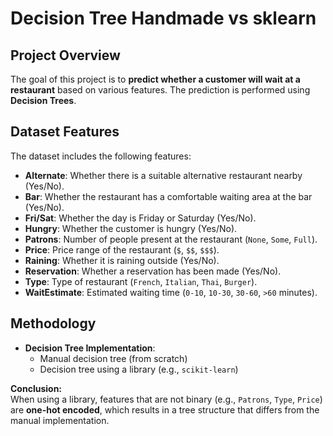 # Decision Tree Handmade vs sklearn

## Project Overview

The goal of this project is to **predict whether a customer will wait at a restaurant** based on various features. The prediction is performed using **Decision Trees**.

## Dataset Features

The dataset includes the following features:

- **Alternate**: Whether there is a suitable alternative restaurant nearby (Yes/No).  
- **Bar**: Whether the restaurant has a comfortable waiting area at the bar (Yes/No).  
- **Fri/Sat**: Whether the day is Friday or Saturday (Yes/No).  
- **Hungry**: Whether the customer is hungry (Yes/No).  
- **Patrons**: Number of people present at the restaurant (`None`, `Some`, `Full`).  
- **Price**: Price range of the restaurant (`$`, `$$`, `$$$`).  
- **Raining**: Whether it is raining outside (Yes/No).  
- **Reservation**: Whether a reservation has been made (Yes/No).  
- **Type**: Type of restaurant (`French`, `Italian`, `Thai`, `Burger`).  
- **WaitEstimate**: Estimated waiting time (`0-10`, `10-30`, `30-60`, `>60` minutes).  

## Methodology

- **Decision Tree Implementation**:  
  - Manual decision tree (from scratch)  
  - Decision tree using a library (e.g., `scikit-learn`)  

**Conclusion:**  
When using a library, features that are not binary (e.g., `Patrons`, `Type`, `Price`) are **one-hot encoded**, which results in a tree structure that differs from the manual implementation.

